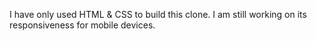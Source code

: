 I have only used HTML & CSS to build this clone. I am still working on its responsiveness for mobile devices.
